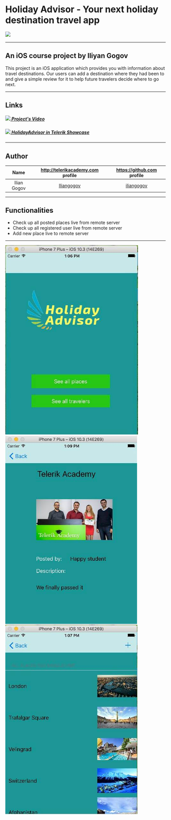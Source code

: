 # Holiday Advisor - Your next holiday destination travel app
<img src="https://s30.postimg.org/qdskhedld/holiday_Logo.png" width="300px"/>

---------------------------------------------------------------------------------------------------------------------------------

## An iOS course project by Iliyan Gogov
This project is an iOS application which provides you with information about travel destinations. Our users can add a destination where they had been to and give a simple review for it to help future travelers decide where to go next.

---------------------------------------------------------------------------------------------------------------------------------

## Links
##### [<img src="https://rawgit.com/Team-Namor/Presentation/master/imgs/youtube.png" height="22"/> Project's Video](https://youtu.be/bZv7Z3EtbNk)
##### [<img src="http://www.app-trailer.com/appicons/android/100x100/com.telerik.examples.png" height="22"/> HolidayAdvisor in Telerik Showcase](http://best.telerikacademy.com/projects/595/Holiday-Advisor-iOS)

---------------------------------------------------------------------------------------------------------------------------------

## Author

|Name              | http://telerikacademy.com profile                           |https://github.com profile                   |
|:----------------:|:-----------------------------------------------------------:|:-------------------------------------------:|
|Ilian Gogov       |[Iliangogov](https://telerikacademy.com/Users/Iliangogov)    |[iliangogov](https://github.com/iliangogov)  |


---------------------------------------------------------------------------------------------------------------------------------

## Functionalities
 - Check up all posted places live from remote server
 - Check up all registered user live from remote server
 - Add new place live to remote server

---------------------------------------------------------------------------------------------------------------------------------

![Initial](./ScreenShots/ScreenShotOne.jpg)
![Initial](./ScreenShots/ScreenShotTwo.jpg)
![Initial](./ScreenShots/ScreenShotThree.jpg)